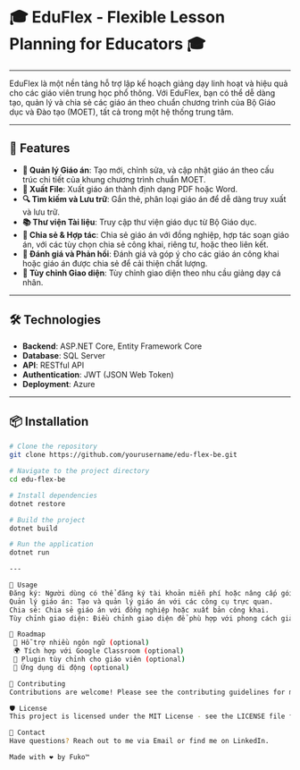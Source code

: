 # 🎓 EduFlex - Flexible Lesson Planning for Educators 🎓

---

EduFlex là một nền tảng hỗ trợ lập kế hoạch giảng dạy linh hoạt và hiệu quả cho các giáo viên trung học phổ thông. Với EduFlex, bạn có thể dễ dàng tạo, quản lý và chia sẻ các giáo án theo chuẩn chương trình của Bộ Giáo dục và Đào tạo (MOET), tất cả trong một hệ thống trung tâm.

---

## 🚀 Features

- **📅 Quản lý Giáo án**: Tạo mới, chỉnh sửa, và cập nhật giáo án theo cấu trúc chi tiết của khung chương trình chuẩn MOET.
- **📄 Xuất File**: Xuất giáo án thành định dạng PDF hoặc Word.
- **🔍 Tìm kiếm và Lưu trữ**: Gắn thẻ, phân loại giáo án để dễ dàng truy xuất và lưu trữ.
- **📚 Thư viện Tài liệu**: Truy cập thư viện giáo dục từ Bộ Giáo dục.
- **👥 Chia sẻ & Hợp tác**: Chia sẻ giáo án với đồng nghiệp, hợp tác soạn giáo án, với các tùy chọn chia sẻ công khai, riêng tư, hoặc theo liên kết.
- **💬 Đánh giá và Phản hồi**: Đánh giá và góp ý cho các giáo án công khai hoặc giáo án được chia sẻ để cải thiện chất lượng.
- **🎨 Tùy chỉnh Giao diện**: Tùy chỉnh giao diện theo nhu cầu giảng dạy cá nhân.

---

## 🛠️ Technologies

- **Backend**: ASP.NET Core, Entity Framework Core
- **Database**: SQL Server
- **API**: RESTful API
- **Authentication**: JWT (JSON Web Token)
- **Deployment**: Azure

---

## 📦 Installation

```bash
# Clone the repository
git clone https://github.com/yourusername/edu-flex-be.git

# Navigate to the project directory
cd edu-flex-be

# Install dependencies
dotnet restore

# Build the project
dotnet build

# Run the application
dotnet run

---

📖 Usage
Đăng ký: Người dùng có thể đăng ký tài khoản miễn phí hoặc nâng cấp gói dịch vụ.
Quản lý giáo án: Tạo và quản lý giáo án với các công cụ trực quan.
Chia sẻ: Chia sẻ giáo án với đồng nghiệp hoặc xuất bản công khai.
Tùy chỉnh giao diện: Điều chỉnh giao diện để phù hợp với phong cách giảng dạy cá nhân.

🎯 Roadmap
 🌟 Hỗ trợ nhiều ngôn ngữ (optional)
 🌍 Tích hợp với Google Classroom (optional)
 🧩 Plugin tùy chỉnh cho giáo viên (optional)
 📱 Ứng dụng di động (optional)

🤝 Contributing
Contributions are welcome! Please see the contributing guidelines for more details.

🛡️ License
This project is licensed under the MIT License - see the LICENSE file for details.

💬 Contact
Have questions? Reach out to me via Email or find me on LinkedIn.

Made with ❤️ by Fuko™ 

